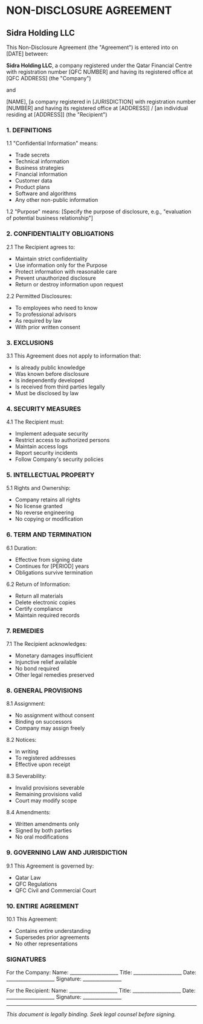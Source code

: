 # NON-DISCLOSURE AGREEMENT
## Sidra Holding LLC

This Non-Disclosure Agreement (the "Agreement") is entered into on [DATE] between:

**Sidra Holding LLC**, a company registered under the Qatar Financial Centre with registration number [QFC NUMBER] and having its registered office at [QFC ADDRESS] (the "Company")

and

[NAME], [a company registered in [JURISDICTION] with registration number [NUMBER] and having its registered office at [ADDRESS]] / [an individual residing at [ADDRESS]] (the "Recipient")

### 1. DEFINITIONS

1.1 "Confidential Information" means:
- Trade secrets
- Technical information
- Business strategies
- Financial information
- Customer data
- Product plans
- Software and algorithms
- Any other non-public information

1.2 "Purpose" means:
[Specify the purpose of disclosure, e.g., "evaluation of potential business relationship"]

### 2. CONFIDENTIALITY OBLIGATIONS

2.1 The Recipient agrees to:
- Maintain strict confidentiality
- Use information only for the Purpose
- Protect information with reasonable care
- Prevent unauthorized disclosure
- Return or destroy information upon request

2.2 Permitted Disclosures:
- To employees who need to know
- To professional advisors
- As required by law
- With prior written consent

### 3. EXCLUSIONS

3.1 This Agreement does not apply to information that:
- Is already public knowledge
- Was known before disclosure
- Is independently developed
- Is received from third parties legally
- Must be disclosed by law

### 4. SECURITY MEASURES

4.1 The Recipient must:
- Implement adequate security
- Restrict access to authorized persons
- Maintain access logs
- Report security incidents
- Follow Company's security policies

### 5. INTELLECTUAL PROPERTY

5.1 Rights and Ownership:
- Company retains all rights
- No license granted
- No reverse engineering
- No copying or modification

### 6. TERM AND TERMINATION

6.1 Duration:
- Effective from signing date
- Continues for [PERIOD] years
- Obligations survive termination

6.2 Return of Information:
- Return all materials
- Delete electronic copies
- Certify compliance
- Maintain required records

### 7. REMEDIES

7.1 The Recipient acknowledges:
- Monetary damages insufficient
- Injunctive relief available
- No bond required
- Other legal remedies preserved

### 8. GENERAL PROVISIONS

8.1 Assignment:
- No assignment without consent
- Binding on successors
- Company may assign freely

8.2 Notices:
- In writing
- To registered addresses
- Effective upon receipt

8.3 Severability:
- Invalid provisions severable
- Remaining provisions valid
- Court may modify scope

8.4 Amendments:
- Written amendments only
- Signed by both parties
- No oral modifications

### 9. GOVERNING LAW AND JURISDICTION

9.1 This Agreement is governed by:
- Qatar Law
- QFC Regulations
- QFC Civil and Commercial Court

### 10. ENTIRE AGREEMENT

10.1 This Agreement:
- Contains entire understanding
- Supersedes prior agreements
- No other representations

### SIGNATURES

For the Company:
Name: ____________________
Title: ____________________
Date: ____________________
Signature: ________________

For the Recipient:
Name: ____________________
Title: ____________________
Date: ____________________
Signature: ________________

---
*This document is legally binding. Seek legal counsel before signing.* 